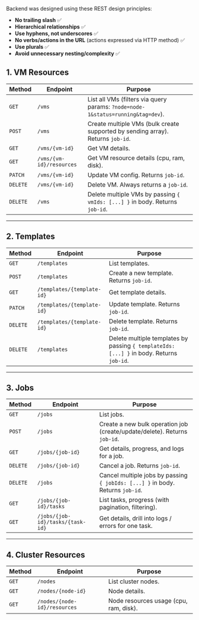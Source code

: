 Backend was designed using these REST design principles:

* **No trailing slash** ✅
* **Hierarchical relationships** ✅
* **Use hyphens, not underscores** ✅
* **No verbs/actions in the URL** (actions expressed via HTTP method) ✅
* **Use plurals** ✅
* **Avoid unnecessary nesting/complexity** ✅



## **1. VM Resources**

| Method   | Endpoint                 | Purpose                                                                         |
| -------- | ------------------------ | ------------------------------------------------------------------------------- |
| `GET`    | `/vms`                   | List all VMs (filters via query params: `?node=node-1&status=running&tag=dev`). |
| `POST`   | `/vms`                   | Create multiple VMs (bulk create supported by sending array). Returns `job-id`. |
| `GET`    | `/vms/{vm-id}`           | Get VM details.                                                                 |
| `GET`    | `/vms/{vm-id}/resources` | Get VM resource details (cpu, ram, disk).                                       |
| `PATCH`  | `/vms/{vm-id}`           | Update VM config. Returns `job-id`.                                             |
| `DELETE` | `/vms/{vm-id}`           | Delete VM. Always returns a `job-id`.                                           |
| `DELETE` | `/vms`                   | Delete multiple VMs by passing `{ vmIds: [...] }` in body. Returns `job-id`.    |

---

## **2. Templates**

| Method   | Endpoint                   | Purpose                                                                                  |
| -------- | -------------------------- | ---------------------------------------------------------------------------------------- |
| `GET`    | `/templates`               | List templates.                                                                          |
| `POST`   | `/templates`               | Create a new template. Returns `job-id`.                                                 |
| `GET`    | `/templates/{template-id}` | Get template details.                                                                    |
| `PATCH`  | `/templates/{template-id}` | Update template. Returns `job-id`.                                                       |
| `DELETE` | `/templates/{template-id}` | Delete template. Returns `job-id`.                                                       |
| `DELETE` | `/templates`               | Delete multiple templates by passing `{ templateIds: [...] }` in body. Returns `job-id`. |

---

## **3. Jobs**

| Method   | Endpoint                         | Purpose                                                                        |
| -------- | -------------------------------- | ------------------------------------------------------------------------------ |
| `GET`    | `/jobs`                          | List jobs.                                                                     |
| `POST`   | `/jobs`                          | Create a new bulk operation job (create/update/delete). Returns `job-id`.      |
| `GET`    | `/jobs/{job-id}`                 | Get details, progress, and logs for a job.                                     |
| `DELETE` | `/jobs/{job-id}`                 | Cancel a job. Returns `job-id`.                                                |
| `DELETE` | `/jobs`                          | Cancel multiple jobs by passing `{ jobIds: [...] }` in body. Returns `job-id`. |
| `GET`    | `/jobs/{job-id}/tasks`           | List tasks, progress (with pagination, filtering).                             |
| `GET`    | `/jobs/{job-id}/tasks/{task-id}` | Get details, drill into logs / errors for one task.                            |

---

## **4. Cluster Resources**

| Method | Endpoint                     | Purpose                                |
| ------ | ---------------------------- | -------------------------------------- |
| `GET`  | `/nodes`                     | List cluster nodes.                    |
| `GET`  | `/nodes/{node-id}`           | Node details.                          |
| `GET`  | `/nodes/{node-id}/resources` | Node resources usage (cpu, ram, disk). |

